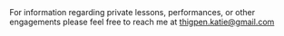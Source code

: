 ---
body: For information regarding private lessons, performances, or other engagements please feel free to reach me at [thigpen.katie@gmail.com](mailto:thigpen.katie@gmail.com)
---